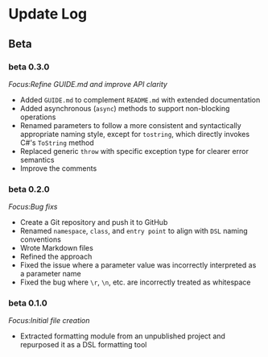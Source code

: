 # Update Log

## **Beta**

### **beta 0.3.0**

*Focus:Refine GUIDE.md and improve API clarity*

- Added `GUIDE.md` to complement `README.md` with extended documentation
- Added asynchronous (`async`) methods to support non-blocking operations
- Renamed parameters to follow a more consistent and syntactically appropriate naming style, except for `tostring`, which directly invokes C#'s `ToString` method
- Replaced generic `throw` with specific exception type for clearer error semantics
- Improve the comments

### **beta 0.2.0**

*Focus:Bug fixs*

- Create a Git repository and push it to GitHub
- Renamed `namespace`, `class`, and `entry point` to align with `DSL` naming conventions
- Wrote Markdown files
- Refined the approach
- Fixed the issue where a parameter value was incorrectly interpreted as a parameter name
- Fixed the bug where `\r`, `\n`, etc. are incorrectly treated as whitespace

### **beta 0.1.0**

*Focus:Initial file creation*

- Extracted formatting module from an unpublished project and repurposed it as a DSL formatting tool
